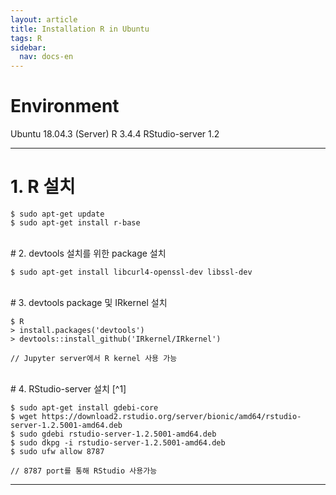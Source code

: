 ```yaml
---
layout: article
title: Installation R in Ubuntu
tags: R
sidebar:
  nav: docs-en
---
```


# Environment
Ubuntu 18.04.3 (Server)
R 3.4.4
RStudio-server 1.2

<!--more-->

---

# 1. R 설치

    $ sudo apt-get update
    $ sudo apt-get install r-base

<br>
# 2. devtools 설치를 위한 package 설치

    $ sudo apt-get install libcurl4-openssl-dev libssl-dev

<br>
# 3. devtools package 및 IRkernel 설치

    $ R
    > install.packages('devtools')
    > devtools::install_github('IRkernel/IRkernel')

    // Jupyter server에서 R kernel 사용 가능
<br>
# 4. RStudio-server 설치 [^1]

    $ sudo apt-get install gdebi-core
    $ wget https://download2.rstudio.org/server/bionic/amd64/rstudio-server-1.2.5001-amd64.deb
    $ sudo gdebi rstudio-server-1.2.5001-amd64.deb
    $ sudo dkpg -i rstudio-server-1.2.5001-amd64.deb
    $ sudo ufw allow 8787

    // 8787 port를 통해 RStudio 사용가능


---
[^1]: [https://rstudio.com/products/rstudio/download-server/debian-ubuntu/](https://rstudio.com/products/rstudio/download-server/debian-ubuntu/)
